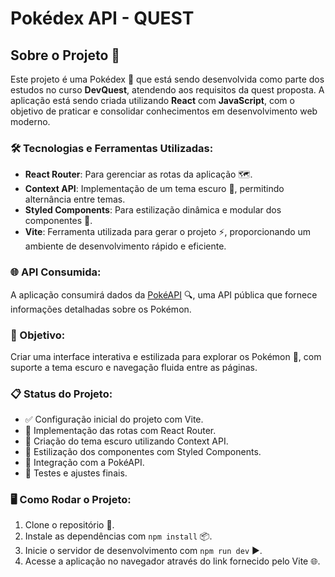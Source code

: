 # Pokédex API - QUEST

## Sobre o Projeto 🚀

Este projeto é uma Pokédex 🐾 que está sendo desenvolvida como parte dos estudos no curso **DevQuest**, atendendo aos requisitos da quest proposta. A aplicação está sendo criada utilizando **React** com **JavaScript**, com o objetivo de praticar e consolidar conhecimentos em desenvolvimento web moderno.

### 🛠️ Tecnologias e Ferramentas Utilizadas:
- **React Router**: Para gerenciar as rotas da aplicação 🗺️.
- **Context API**: Implementação de um tema escuro 🌙, permitindo alternância entre temas.
- **Styled Components**: Para estilização dinâmica e modular dos componentes 🎨.
- **Vite**: Ferramenta utilizada para gerar o projeto ⚡, proporcionando um ambiente de desenvolvimento rápido e eficiente.

### 🌐 API Consumida:
A aplicação consumirá dados da [PokéAPI](https://pokeapi.co/) 🔍, uma API pública que fornece informações detalhadas sobre os Pokémon.

### 🎯 Objetivo:
Criar uma interface interativa e estilizada para explorar os Pokémon 🐉, com suporte a tema escuro e navegação fluida entre as páginas.

### 📋 Status do Projeto:
- ✅ Configuração inicial do projeto com Vite.
- 🚧 Implementação das rotas com React Router.
- 🚧 Criação do tema escuro utilizando Context API.
- 🚧 Estilização dos componentes com Styled Components.
- 🚧 Integração com a PokéAPI.
- 🚧 Testes e ajustes finais.

### 🖥️ Como Rodar o Projeto:
1. Clone o repositório 📂.
2. Instale as dependências com `npm install` 📦.
3. Inicie o servidor de desenvolvimento com `npm run dev` ▶️.
4. Acesse a aplicação no navegador através do link fornecido pelo Vite 🌐.
